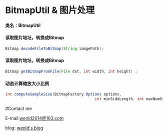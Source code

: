 # BitmapUtil &  图片处理

#### 类名：BitmapUtil

#### 读取图片地址，转换成Bitmap
```java
Bitmap decodeFileToBitmap(String iamgePath);
```
####  读取图片地址，转换成Bitmap
```java
Bitmap getBitmapFromFile(File dst, int width, int height) ;
```
#### 动态计算缩放大小比例
```java
int computeSampleSize(BitmapFactory.Options options,
                                        int minSideLength, int maxNumOfPixels);
```


#Contact me

E-mail:wenld2014@163.com

blog: [wenld's blog](http://blog.csdn.net/sinat_15877283)
